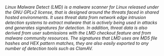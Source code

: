 *Linux Malware Detect (LMD) is a malware scanner for Linux released under the*
*GNU GPLv2 license, that is designed around the threats faced in shared hosted* 
*environments. It uses threat data from network edge intrusion detection*
*systems to extract malware that is actively being used in attacks and* 
*generates signatures for detection. In addition, threat data is also derived* 
*from user submissions with the LMD checkout feature and from malware* 
*community resources. The signatures that LMD uses are MD5 file hashes and HEX* 
*pattern matches, they are also easily exported to any number of detection* 
*tools such as ClamAV.*